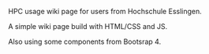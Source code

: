 HPC usage wiki page for users from Hochschule Esslingen.

A simple wiki page build with HTML/CSS and JS. 

Also using some components from Bootsrap 4.
